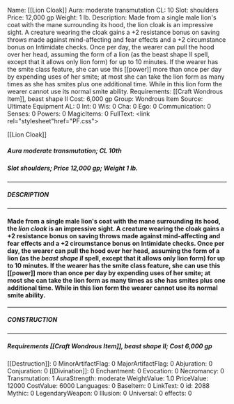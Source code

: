 Name: [[Lion Cloak]]
Aura: moderate transmutation
CL: 10
Slot: shoulders
Price: 12,000 gp
Weight: 1 lb.
Description: Made from a single male lion's coat with the mane surrounding its hood, the lion cloak is an impressive sight. A creature wearing the cloak gains a +2 resistance bonus on saving throws made against mind-affecting and fear effects and a +2 circumstance bonus on Intimidate checks. Once per day, the wearer can pull the hood over her head, assuming the form of a lion (as the beast shape II spell, except that it allows only lion form) for up to 10 minutes. If the wearer has the smite class feature, she can use this [[power]] more than once per day by expending uses of her smite; at most she can take the lion form as many times as she has smites plus one additional time. While in this lion form the wearer cannot use its normal smite ability.
Requirements: [[Craft Wondrous Item]], beast shape II
Cost: 6,000 gp
Group: Wondrous Item
Source: Ultimate Equipment
AL: 0
Int: 0
Wis: 0
Cha: 0
Ego: 0
Communication: 0
Senses: 0
Powers: 0
MagicItems: 0
FullText: <link rel="stylesheet"href="PF.css"><div class="heading"><p class="alignleft">[[Lion Cloak]]</p><div style="clear: both;"></div></div><div><h5><b>Aura </b>moderate transmutation; <b>CL </b>10th</h5><h5><b>Slot </b>shoulders; <b>Price </b>12,000 gp; <b>Weight </b>1 lb.</h5></div><hr/><div><h5><b>DESCRIPTION</b></h5></div><hr/><div><h4><p>Made from a single male lion's coat with the mane surrounding its hood, the <i>lion cloak</i> is an impressive sight. A creature wearing the cloak gains a +2 resistance bonus on saving throws made against mind-affecting and fear effects and a +2 circumstance bonus on Intimidate checks. Once per day, the wearer can pull the hood over her head, assuming the form of a lion (as the <i>beast shape II</i> spell, except that it allows only lion form) for up to 10 minutes. If the wearer has the smite class feature, she can use this [[power]] more than once per day by expending uses of her smite; at most she can take the lion form as many times as she has smites plus one additional time. While in this lion form the wearer cannot use its normal smite ability.</p></h4></div><hr/><div><h5><b>CONSTRUCTION</b></h5></div><hr/><div><h5><b>Requirements </b>[[Craft Wondrous Item]], <i>beast shape II</i>; <b>Cost </b>6,000 gp</h5></div>
[[Destruction]]: 0
MinorArtifactFlag: 0
MajorArtifactFlag: 0
Abjuration: 0
Conjuration: 0
[[Divination]]: 0
Enchantment: 0
Evocation: 0
Necromancy: 0
Transmutation: 1
AuraStrength: moderate
WeightValue: 1.0
PriceValue: 12000
CostValue: 6000
Languages: 0
BaseItem: 0
LinkText: 0
id: 2088
Mythic: 0
LegendaryWeapon: 0
Illusion: 0
Universal: 0
effects: 0
